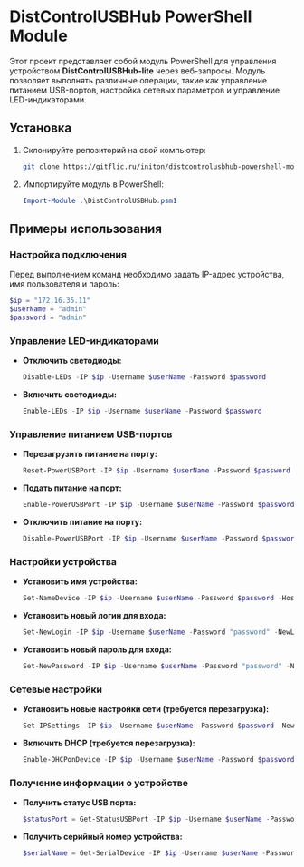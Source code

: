 # DistControlUSBHub PowerShell Module

Этот проект представляет собой модуль PowerShell для управления устройством **DistControlUSBHub-lite** через веб-запросы. Модуль позволяет выполнять различные операции, такие как управление питанием USB-портов, настройка сетевых параметров и управление LED-индикаторами.

## Установка

1. Склонируйте репозиторий на свой компьютер:
   ```bash
   git clone https://gitflic.ru/initon/distcontrolusbhub-powershell-module.git
   ```

2. Импортируйте модуль в PowerShell:
   ```powershell
   Import-Module .\DistControlUSBHub.psm1
   ```

## Примеры использования

### Настройка подключения

Перед выполнением команд необходимо задать IP-адрес устройства, имя пользователя и пароль:

```powershell
$ip = "172.16.35.11"
$userName = "admin"
$password = "admin"
```

### Управление LED-индикаторами

- **Отключить светодиоды:**
  ```powershell
  Disable-LEDs -IP $ip -Username $userName -Password $password
  ```

- **Включить светодиоды:**
  ```powershell
  Enable-LEDs -IP $ip -Username $userName -Password $password
  ```

### Управление питанием USB-портов

- **Перезагрузить питание на порту:**
  ```powershell
  Reset-PowerUSBPort -IP $ip -Username $userName -Password $password -NumberPort 1 -Timeout 10
  ```

- **Подать питание на порт:**
  ```powershell
  Enable-PowerUSBPort -IP $ip -Username $userName -Password $password -NumberPort 2
  ```

- **Отключить питание на порту:**
  ```powershell
  Disable-PowerUSBPort -IP $ip -Username $userName -Password $password -NumberPort 3
  ```

### Настройки устройства

- **Установить имя устройства:**
  ```powershell
  Set-NameDevice -IP $ip -Username $userName -Password $password -Hostname "Test HostName"
  ```

- **Установить новый логин для входа:**
  ```powershell
  Set-NewLogin -IP $ip -Username $userName -Password "password" -NewLogin "admin"
  ```

- **Установить новый пароль для входа:**
  ```powershell
  Set-NewPassword -IP $ip -Username $userName -Password "password" -NewPassword "admin"
  ```

### Сетевые настройки

- **Установить новые настройки сети (требуется перезагрузка):**
  ```powershell
  Set-IPSettings -IP $ip -Username $userName -Password $password -NewIP "10.172.17.123" -NewMask "255.255.255.0" -NewIPGateway "10.172.17.1"
  ```

- **Включить DHCP (требуется перезагрузка):**
  ```powershell
  Enable-DHCPonDevice -IP $ip -Username $userName -Password $password
  ```

### Получение информации о устройстве

- **Получить статус USB порта:**
  ```powershell
  $statusPort = Get-StatusUSBPort -IP $ip -Username $userName -Password $password -NumberPort 1
  ```

- **Получить серийный номер устройства:**
  ```powershell
  $serialName = Get-SerialDevice -IP $ip -Username $userName -Password $password
  ```
